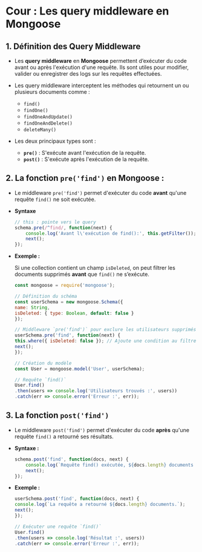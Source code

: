 # Cour : Les **query middleware** en **Mongoose** 


## 1. **Définition des Query Middleware**

- Les **query middleware** en **Mongoose** permettent d’exécuter du code avant ou après l'exécution d'une requête. Ils sont utiles pour modifier, valider ou enregistrer des logs sur les requêtes effectuées.

- Les query middleware interceptent les méthodes qui retournent un ou plusieurs documents comme :

    - `find()`
    - `findOne()`
    - `findOneAndUpdate()`
    - `findOneAndDelete()`
    - `deleteMany()`


- Les deux principaux types sont :

    - **`pre()`** : S'exécute avant l'exécution de la requête.
    - **`post()`** : S'exécute après l'exécution de la requête.


## 2. **La fonction `pre('find')` en Mongoose :**

- Le middleware `pre('find')` permet d'exécuter du code **avant** qu'une requête `find()` ne soit exécutée.

- **Syntaxe**

    ```javascript
    // this : pointe vers le query 
    schema.pre(/^find/, function(next) {
        console.log('Avant l\'exécution de find():', this.getFilter());
        next();
    });
    ```

- **Exemple :**

    Si une collection contient un champ `isDeleted`, on peut filtrer les documents supprimés **avant** que `find()` ne s’exécute.

    ```javascript
    const mongoose = require('mongoose');

    // Définition du schéma
    const userSchema = new mongoose.Schema({
    name: String,
    isDeleted: { type: Boolean, default: false }
    });

    // Middleware `pre('find')` pour exclure les utilisateurs supprimés
    userSchema.pre('find', function(next) {
    this.where({ isDeleted: false }); // Ajoute une condition au filtre
    next();
    });

    // Création du modèle
    const User = mongoose.model('User', userSchema);

    // Requête `find()`
    User.find()
    .then(users => console.log('Utilisateurs trouvés :', users))
    .catch(err => console.error('Erreur :', err));
    ```


## 3. **La fonction `post('find')`**

- Le middleware `post('find')` permet d'exécuter du code **après** qu'une requête `find()` a retourné ses résultats.

- **Syntaxe :**

    ```javascript
    schema.post('find', function(docs, next) {
        console.log(`Requête find() exécutée, ${docs.length} documents trouvés.`);
        next();
    });
    ```


- **Exemple :**

    ```javascript
    userSchema.post('find', function(docs, next) {
    console.log(`La requête a retourné ${docs.length} documents.`);
    next();
    });

    // Exécuter une requête `find()`
    User.find()
    .then(users => console.log('Résultat :', users))
    .catch(err => console.error('Erreur :', err));
    ```


